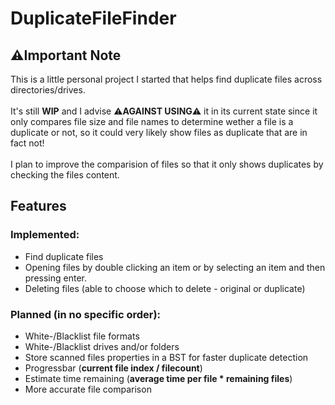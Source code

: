 # DuplicateFileFinder
## ⚠️Important Note
This is a little personal project I started that helps find duplicate files across directories/drives.
<br/><br/>
It's still __WIP__ and I advise :warning:__AGAINST USING__:warning: it in its current state since it only compares file size and file names to determine wether a file is a duplicate or not, so it could very likely show files as duplicate that are in fact not!
<br/><br/>
I plan to improve the comparision of files so that it only shows duplicates by checking the files content.
<br/>
## Features
### Implemented:
 - Find duplicate files
 - Opening files by double clicking an item or by selecting an item and then pressing enter.
 - Deleting files (able to choose which to delete - original or duplicate)
### Planned (in no specific order):
 - White-/Blacklist file formats
 - White-/Blacklist drives and/or folders
 - Store scanned files properties in a BST for faster duplicate detection
 - Progressbar (__current file index / filecount__)
 - Estimate time remaining (__average time per file * remaining files__)
 - More accurate file comparison
